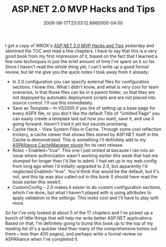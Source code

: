 ﻿---
title: ASP.NET 2.0 MVP Hacks and Tips
date: "2006-08-17T23:03:12.6860000-04:00"
description: I got a copy of WROX's ASP.NET 2.0 MVP Hacks and Tips yesterday
featuredImage: img/asp-net-2-0-mvp-hacks-and-tips-featured.png
---

I got a copy of WROX's [ASP.NET 2.0 MVP Hacks and Tips](http://www.amazon.com/exec/obidos/ASIN/0764597663/aspalliancecom) yesterday and skimmed the TOC and read a few chapters. I have to say that this is a very good book from my first impression of it, based on the fact that I learned a few new techniques in just the brief amount of time I've spent on it so far. Since I haven't read the whole thing yet, I can't write up a good formal review, but let me give you the quick notes I took away from it already:

* In 2.0 configuration you can specify external files for configuration sections. I knew this. What I didn't know, and what is very cool for team scenarios, is that those files can be in a parent folder, so that they are not deployed by automatic deployment scripts and are not placed into source control. I'll use this immediately.
* Save as Template – In VS2005 if you tire of setting up a base page for every ASPX file, or you don't like the default Title of "Untitled Page" you can easily create a template laid out how you want, save it, and use it going forward. Haven't tried it yet but sounds promising.
* Cache Hack – View System Files in Cache. Through some cool reflection trickery, a cache viewer that shows files stored by ASP.NET itself in the Cache is demonstrated. This is something I'll definitely add to my [ASPAlliance CacheManager plugin](http://aspalliance.com/cachemanager) for its next release.
* Roles – Enabled="true". This one I just smiled at because I ran into an issue where authorization wasn't working earlier this week that had me stumped for longer than I'd like to admit. I had <roles> set up in my web.config from long ago when I'd initially upgraded to 2.0, but apparently I'd neglected Enabled="true". You'd think that would be the default, but it's not, and this tip was also called out in this book (I should have read the book earlier this week!).
* CustomConfig – 2.0 makes it easier to do custom configuration sections, which I've done, but what I haven't played with is using attributes to apply validation to the settings. This looks cool and I'll have to play with more.

So far I've only looked at about 5 of the 17 chapters and I've picked up a bunch of little things that will help me write better ASP.NET applications. Based on that, I'm definitely going to bump this book up to the top of my reading list (it's a quicker read than many of the comprehensive tomes out there – less than 400 pages), and perhaps write a formal review on ASPAlliance when I've completed it.

